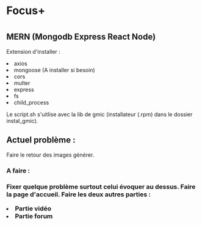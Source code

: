 <h1>Focus+<h1>

<h2>MERN (Mongodb Express React Node)</h2>

Extension d'installer :
    <li>axios</li>
    <li> mongoose (A installer si besoin)</li>
    <li>cors</li>
    <li>multer</li>
    <li>express</li>
    <li>fs</li>
    <li>child_process</li>

<p>Le script.sh s'uitlise avec la lib de gmic (installateur (.rpm) dans le dossier instal_gmic).</p>

<h2>Actuel problème :</h2>
<p>Faire le retour des images générer.</p>

<h3>A faire :<h3>
<p>Fixer quelque problème surtout celui évoquer au dessus.
Faire la page d'accueil.
Faire les deux autres parties :</p>
    <li>Partie vidéo</li>
    <li>Partie forum</li>